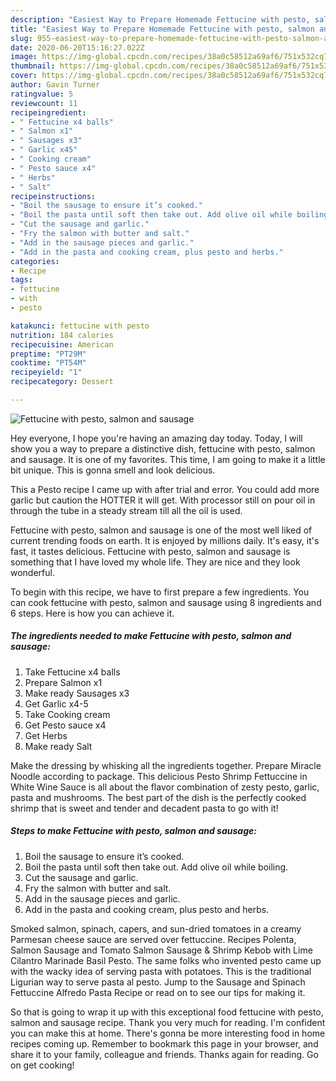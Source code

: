 ```yaml
---
description: "Easiest Way to Prepare Homemade Fettucine with pesto, salmon and sausage"
title: "Easiest Way to Prepare Homemade Fettucine with pesto, salmon and sausage"
slug: 955-easiest-way-to-prepare-homemade-fettucine-with-pesto-salmon-and-sausage
date: 2020-06-20T15:16:27.022Z
image: https://img-global.cpcdn.com/recipes/38a0c58512a69af6/751x532cq70/fettucine-with-pesto-salmon-and-sausage-recipe-main-photo.jpg
thumbnail: https://img-global.cpcdn.com/recipes/38a0c58512a69af6/751x532cq70/fettucine-with-pesto-salmon-and-sausage-recipe-main-photo.jpg
cover: https://img-global.cpcdn.com/recipes/38a0c58512a69af6/751x532cq70/fettucine-with-pesto-salmon-and-sausage-recipe-main-photo.jpg
author: Gavin Turner
ratingvalue: 5
reviewcount: 11
recipeingredient:
- " Fettucine x4 balls"
- " Salmon x1"
- " Sausages x3"
- " Garlic x45"
- " Cooking cream"
- " Pesto sauce x4"
- " Herbs"
- " Salt"
recipeinstructions:
- "Boil the sausage to ensure it’s cooked."
- "Boil the pasta until soft then take out. Add olive oil while boiling."
- "Cut the sausage and garlic."
- "Fry the salmon with butter and salt."
- "Add in the sausage pieces and garlic."
- "Add in the pasta and cooking cream, plus pesto and herbs."
categories:
- Recipe
tags:
- fettucine
- with
- pesto

katakunci: fettucine with pesto 
nutrition: 184 calories
recipecuisine: American
preptime: "PT29M"
cooktime: "PT54M"
recipeyield: "1"
recipecategory: Dessert

---
```



![Fettucine with pesto, salmon and sausage](https://img-global.cpcdn.com/recipes/38a0c58512a69af6/751x532cq70/fettucine-with-pesto-salmon-and-sausage-recipe-main-photo.jpg)

Hey everyone, I hope you're having an amazing day today. Today, I will show you a way to prepare a distinctive dish, fettucine with pesto, salmon and sausage. It is one of my favorites. This time, I am going to make it a little bit unique. This is gonna smell and look delicious.

This a Pesto recipe I came up with after trial and error. You could add more garlic but caution the HOTTER it will get. With processor still on pour oil in through the tube in a steady stream till all the oil is used.

Fettucine with pesto, salmon and sausage is one of the most well liked of current trending foods on earth. It is enjoyed by millions daily. It's easy, it's fast, it tastes delicious. Fettucine with pesto, salmon and sausage is something that I have loved my whole life. They are nice and they look wonderful.


To begin with this recipe, we have to first prepare a few ingredients. You can cook fettucine with pesto, salmon and sausage using 8 ingredients and 6 steps. Here is how you can achieve it.

<!--inarticleads1-->

##### The ingredients needed to make Fettucine with pesto, salmon and sausage:

1. Take  Fettucine x4 balls
1. Prepare  Salmon x1
1. Make ready  Sausages x3
1. Get  Garlic x4-5
1. Take  Cooking cream
1. Get  Pesto sauce x4
1. Get  Herbs
1. Make ready  Salt


Make the dressing by whisking all the ingredients together. Prepare Miracle Noodle according to package. This delicious Pesto Shrimp Fettuccine in White Wine Sauce is all about the flavor combination of zesty pesto, garlic, pasta and mushrooms. The best part of the dish is the perfectly cooked shrimp that is sweet and tender and decadent pasta to go with it! 

<!--inarticleads2-->

##### Steps to make Fettucine with pesto, salmon and sausage:

1. Boil the sausage to ensure it’s cooked.
1. Boil the pasta until soft then take out. Add olive oil while boiling.
1. Cut the sausage and garlic.
1. Fry the salmon with butter and salt.
1. Add in the sausage pieces and garlic.
1. Add in the pasta and cooking cream, plus pesto and herbs.


Smoked salmon, spinach, capers, and sun-dried tomatoes in a creamy Parmesan cheese sauce are served over fettuccine. Recipes Polenta, Salmon Sausage and Tomato Salmon Sausage &amp; Shrimp Kebob with Lime Cilantro Marinade Basil Pesto. The same folks who invented pesto came up with the wacky idea of serving pasta with potatoes. This is the traditional Ligurian way to serve pasta al pesto. Jump to the Sausage and Spinach Fettuccine Alfredo Pasta Recipe or read on to see our tips for making it. 

So that is going to wrap it up with this exceptional food fettucine with pesto, salmon and sausage recipe. Thank you very much for reading. I'm confident you can make this at home. There's gonna be more interesting food in home recipes coming up. Remember to bookmark this page in your browser, and share it to your family, colleague and friends. Thanks again for reading. Go on get cooking!
